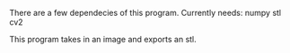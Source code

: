 There are a few dependecies of this program.
Currently needs:
numpy
stl
cv2

This program takes in an image and exports an stl.
